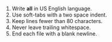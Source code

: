 1. Write **all** in US English language.
2. Use soft-tabs with a two space indent.
3. Keep lines fewer than 80 characters.
4. Never leave trailing whitespace.
5. End each file with a blank newline.

